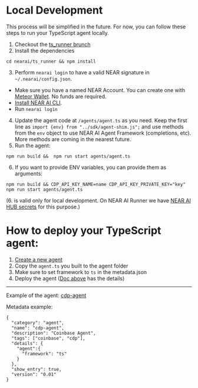 Local Development
===

This process will be simplified in the future. For now, you can follow these steps to run your TypeScript agent locally.

1. Checkout the [ts_runner brunch](https://github.com/nearai/nearai/tree/feat/ts-runner)
2. Install the dependencies
```shell
cd nearai/ts_runner && npm install
```
3. Perform `nearai login` to have a valid NEAR signature in `~/.nearai/config.json`.

- Make sure you have a named NEAR Account. You can create one with [Meteor Wallet](https://wallet.meteorwallet.app/). No funds are required.
- [Install NEAR AI CLI](https://docs.near.ai/agents/quickstart/#installing-near-ai-cli).
- Run `nearai login`

4. Update the agent code at `/agents/agent.ts` as you need. Keep the first line as `import {env} from "../sdk/agent-shim.js";` and use methods from the `env` object to use NEAR AI Agent Framework (completions, etc). More methods are coming in the nearest future. 
5. Run the agent:
```shell
npm run build &&  npm run start agents/agent.ts
```

6. If you want to provide ENV variables, you can provide them as arguments:
```shell
npm run build && CDP_API_KEY_NAME=name CDP_API_KEY_PRIVATE_KEY="key" npm run start agents/agent.ts
```

(6. is valid only for local development. On NEAR AI Runner we have [NEAR AI HUB secrets](https://docs.near.ai/agents/secrets/) for this purpose.)

How to deploy your TypeScript agent:
===
1. [Create a new agent](https://docs.near.ai/agents/quickstart/#creating-a-new-agent)
2. Copy the `agent.ts` you built to the agent folder
3. Make sure to set framework to `ts` in the metadata.json
4. Deploy the agent ([Doc above]((https://docs.near.ai/agents/quickstart/#creating-a-new-agent)) has the details)

---
Example of the agent: [cdp-agent](https://app.near.ai/agents/zavodil.near/cdp-agent/latest/run)

Metadata example:
```shell
{
  "category": "agent",
  "name": "cdp-agent",
  "description": "Coinbase Agent",
  "tags": ["coinbase", "cdp"],
  "details": {
    "agent":{
      "framework": "ts"
    }
  },
  "show_entry": true,  
  "version": "0.01"
}
```